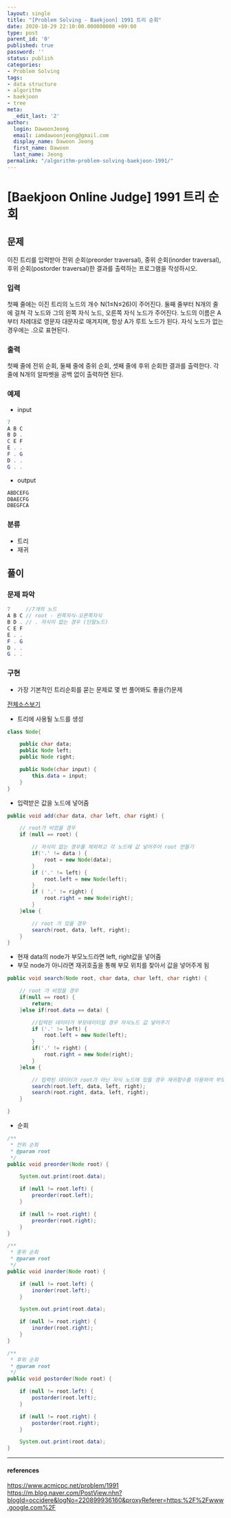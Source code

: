 ```yaml
---
layout: single
title: "[Problem Solving - Baekjoon] 1991 트리 순회"
date: 2020-10-29 22:10:00.000000000 +09:00
type: post
parent_id: '0'
published: true
password: ''
status: publish
categories:
- Problem Solving
tags:
- data structure
- algorithm
- baekjoon
- tree
meta:
  _edit_last: '2'
author:
  login: DawoonJeong
  email: iamdawoonjeong@gmail.com
  display_name: Dawoon Jeong
  first_name: Dawoon
  last_name: Jeong
permalink: "/algorithm-problem-solving-baekjoon-1991/"
---
```

# [Baekjoon Online Judge] 1991 트리 순회

## 문제
이진 트리를 입력받아 전위 순회(preorder traversal), 중위 순회(inorder traversal), 후위 순회(postorder traversal)한 결과를 출력하는 프로그램을 작성하시오.

### 입력
첫째 줄에는 이진 트리의 노드의 개수 N(1≤N≤26)이 주어진다. 둘째 줄부터 N개의 줄에 걸쳐 각 노드와 그의 왼쪽 자식 노드, 오른쪽 자식 노드가 주어진다. 노드의 이름은 A부터 차례대로 영문자 대문자로 매겨지며, 항상 A가 루트 노드가 된다. 자식 노드가 없는 경우에는 .으로 표현된다.

### 출력
첫째 줄에 전위 순회, 둘째 줄에 중위 순회, 셋째 줄에 후위 순회한 결과를 출력한다. 각 줄에 N개의 알파벳을 공백 없이 출력하면 된다.

### 예제
- input

```java
7
A B C
B D .
C E F
E . .
F . G
D . .
G . .
```

- output

```java
ABDCEFG
DBAECFG
DBEGFCA
```

### 분류
- 트리
- 재귀

## 풀이

### 문제 파악

```java
7     //7개의 노드
A B C // root - 왼쪽자식-오른쪽자식
B D . // . 자식이 없는 경우 (단말노드)
C E F
E . .
F . G
D . .
G . .
```

### 구현

- 가장 기본적인 트리순회를 묻는 문제로 몇 번 풀어봐도 좋을(?)문제

[전체소스보기](https://github.com/devvoon/java-datastructure-algorithm/blob/master/java-algorithm-problem-solving/src/baekjoon/problem1991/Main.java)

- 트리에 사용될 노드를 생성

```java
class Node{

    public char data;
    public Node left;
    public Node right;

    public Node(char input) {
        this.data = input;
    }
}
```

- 입력받은 값을 노드에 넣어줌

```java
public void add(char data, char left, char right) {

    // root가 비었을 경우
    if (null == root) {

        // 자식이 없는 경우를 제외하고 각 노드에 값 넣어주어 root 만들기
        if('.' != data ) {
            root = new Node(data);
        }
        if ('.' != left) {
            root.left = new Node(left);
        }
        if ( '.' != right) {
            root.right = new Node(right);
        }
    }else {

        // root 가 있을 경우
        search(root, data, left, right);
    }
}
```

- 현재 data의 node가 부모노드라면 left, right값을 넣어줌
- 부모 node가 아니라면 재귀호출을 통해 부모 위치를 찾아서 값을 넣어주게 됨

```java
public void search(Node root, char data, char left, char right) {

    // root 가 비었을 경우
    if(null == root) {
        return;
    }else if(root.data == data) {

        //입력된 데이터가 부모데이터일 경우 자식노드 값 넣어주기
        if ('.' != left) {
            root.left = new Node(left);
        }
        if('.' != right) {
            root.right = new Node(right);
        }
    }else {

        // 입력된 데이터가 root가 아닌 자식 노드에 있을 경우 재귀함수를 이용하여 부모위치 찾기
        search(root.left, data, left, right);
        search(root.right, data, left, right);
    }

}
```


- 순회

```java
/**
 * 전위 순회
 * @param root
 */
public void preorder(Node root) {

    System.out.print(root.data);

    if (null != root.left) {
        preorder(root.left);
    }

    if (null != root.right) {
        preorder(root.right);
    }
}

/**
 * 중위 순회
 * @param root
 */
public void inorder(Node root) {

    if (null != root.left) {
        inorder(root.left);
    }

    System.out.print(root.data);

    if (null != root.right) {
        inorder(root.right);
    }
}

/**
 * 후위 순회
 * @param root
 */
public void postorder(Node root) {

    if (null != root.left) {
        postorder(root.left);
    }

    if (null != root.right) {
        postorder(root.right);
    }

    System.out.print(root.data);
}
```

---

#### references
<https://www.acmicpc.net/problem/1991>  
<https://m.blog.naver.com/PostView.nhn?blogId=occidere&logNo=220899936160&proxyReferer=https:%2F%2Fwww.google.com%2F>
